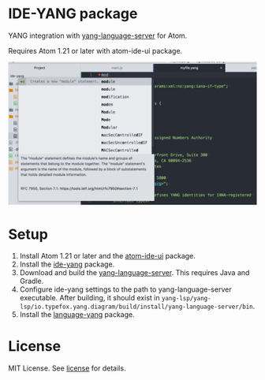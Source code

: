# IDE-YANG package

YANG integration with [yang-language-server](https://github.com/yang-tools/yang-lsp) for Atom.

Requires Atom 1.21 or later with atom-ide-ui package.

![](screencap.png)

# Setup

1. Install Atom 1.21 or later and the [atom-ide-ui](https://atom.io/packages/atom-ide-ui) package.
1. Install the [ide-yang](https://atom.io/packages/ide-yang) package.
1. Download and build the [yang-language-server](https://github.com/yang-tools/yang-lsp).  This requires Java and Gradle.
1. Configure ide-yang settings to the path to yang-language-server executable.  After building, it should exist in `yang-lsp/yang-lsp/io.typefox.yang.diagram/build/install/yang-language-server/bin`.
1. Install the [language-yang](https://atom.io/packages/language-yang) package.

# License

MIT License.  See [license](LICENSE.md) for details.
